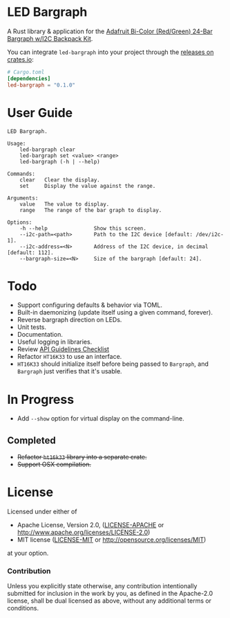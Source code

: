 # LED Bargraph

A Rust library & application for the [Adafruit Bi-Color (Red/Green) 24-Bar Bargraph w/I2C Backpack Kit](https://www.adafruit.com/product/1721).

You can integrate `led-bargraph` into your project through the [releases on crates.io](https://crates.io/crates/ht16k33):

```toml
# Cargo.toml
[dependencies]
led-bargraph = "0.1.0"
```

# User Guide

```
LED Bargraph.

Usage:
    led-bargraph clear
    led-bargraph set <value> <range>
    led-bargraph (-h | --help)

Commands:
    clear   Clear the display.
    set     Display the value against the range.

Arguments:
    value   The value to display.
    range   The range of the bar graph to display.

Options:
    -h --help               Show this screen.
    --i2c-path=<path>       Path to the I2C device [default: /dev/i2c-1].
    --i2c-address=<N>       Address of the I2C device, in decimal [default: 112].
    --bargraph-size=<N>     Size of the bargraph [default: 24].
```

# Todo

* Support configuring defaults & behavior via TOML.
* Built-in daemonizing (update itself using a given command, forever).
* Reverse bargraph direction on LEDs.
* Unit tests.
* Documentation.
* Useful logging in libraries.
* Review [API Guidelines Checklist](https://rust-lang-nursery.github.io/api-guidelines/checklist.html)
* Refactor `HT16K33` to use an interface.
* `HT16K33` should initialize itself before being passed to `Bargraph`, and `Bargraph` just verifies that it's usable.

# In Progress

* Add `--show` option for virtual display on the command-line.

## Completed

* <del>Refactor `ht16k33` library into a separate crate.</del>
* <del>Support OSX compilation.</del>

# License

Licensed under either of

 * Apache License, Version 2.0, ([LICENSE-APACHE](LICENSE-APACHE) or http://www.apache.org/licenses/LICENSE-2.0)
 * MIT license ([LICENSE-MIT](LICENSE-MIT) or http://opensource.org/licenses/MIT)

at your option.

### Contribution

Unless you explicitly state otherwise, any contribution intentionally submitted for inclusion in the work by you,
as defined in the Apache-2.0 license, shall be dual licensed as above, without any additional terms or conditions.

